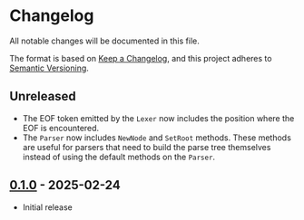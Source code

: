# Changelog

All notable changes will be documented in this file.

The format is based on [Keep a Changelog](https://keepachangelog.com/en/1.0.0/),
and this project adheres to [Semantic Versioning](https://semver.org/spec/v2.0.0.html).

## Unreleased

- The EOF token emitted by the `Lexer` now includes the position where the EOF
  is encountered.
- The `Parser` now includes `NewNode` and `SetRoot` methods. These methods are
  useful for parsers that need to build the parse tree themselves instead of
  using the default methods on the `Parser`.

## [0.1.0] - 2025-02-24

- Initial release

[0.1.0]: https://github.com/ianlewis/lexparse/releases/tag/v0.1.0

